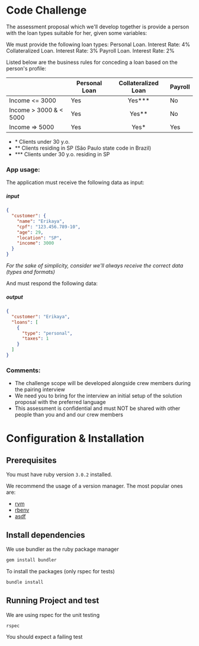 # Code Challenge

The assessment proposal which we'll develop together is provide a person with the loan types suitable for her, given some variables:

We must provide the following loan types:
Personal Loan. Interest Rate: 4%
Collateralized Loan. Interest Rate: 3%
Payroll Loan. Interest Rate: 2%

Listed below are the business rules for conceding a loan based on the person's profile:

|                          | Personal Loan | Collateralized Loan | Payroll |
| ------------------------ | ------------- | :-----------------: | ------- |
| Income <= 3000           | Yes           |       Yes\*\*\*     | No      |
| Income > 3000 & < 5000   | Yes           |        Yes\*\*      | No      |
| Income => 5000           | Yes           |         Yes\*       | Yes     |

- \* Clients under 30 y.o.
- \*\* Clients residing in SP (São Paulo state code in Brazil)
- \*\*\* Clients under 30 y.o. residing in SP

### App usage:

The application must receive the following data as input:

##### input

```json
{
  "customer": {
    "name": "Erikaya",
    "cpf": "123.456.789-10",
    "age": 29,
    "location": "SP",
    "income": 3000
  }
}
```

_For the sake of simplicity, consider we'll always receive the correct data (types and formats)_

And must respond the following data:

##### output

```json
{
  "customer": "Erikaya",
  "loans": [
    {
      "type": "personal",
      "taxes": 1
    }
  ]
}
```

### Comments:

- The challenge scope will be developed alongside crew members during the pairing interview
- We need you to bring for the interview an initial setup of the solution proposal with the preferred language
- This assessment is confidential and must NOT be shared with other people than you and and our crew members

# Configuration & Installation

## Prerequisites
You must have ruby version `3.0.2` installed.

We recommend the usage of a version manager. The most popular ones are:
- [rvm](https://rvm.io/)
- [rbenv](https://github.com/rbenv/rbenv)
- [asdf](https://github.com/asdf-vm/asdf)


## Install dependencies

We use bundler as the ruby package manager

```sh
gem install bundler
```

To install the packages (only rspec for tests)

```sh
bundle install
```

## Running Project and test

We are using rspec for the unit testing

```sh
rspec
```

You should expect a failing test
